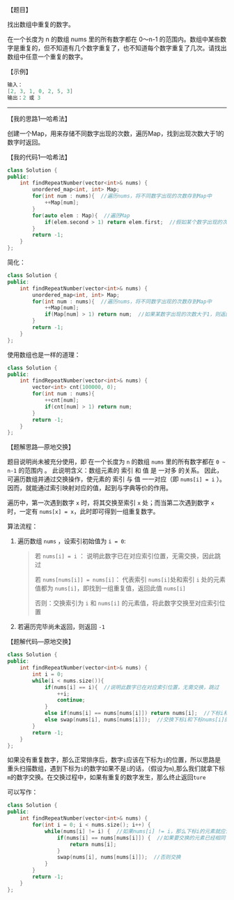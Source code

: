 【题目】

找出数组中重复的数字。


在一个长度为 n 的数组 nums 里的所有数字都在 0～n-1 的范围内。数组中某些数字是重复的，但不知道有几个数字重复了，也不知道每个数字重复了几次。请找出数组中任意一个重复的数字。

【示例】

```c++
输入：
[2, 3, 1, 0, 2, 5, 3]
输出：2 或 3 
```

---

【我的思路1—哈希法】

创建一个Map，用来存储不同数字出现的次数，遍历Map，找到出现次数大于1的数字时返回。

【我的代码1—哈希法】

```c++
class Solution {
public:
    int findRepeatNumber(vector<int>& nums) {
        unordered_map<int, int> Map;
        for(int num : nums){  //遍历nums，将不同数字出现的次数存到Map中
            ++Map[num];
        }
        for(auto elem : Map){  //遍历Map
            if(elem.second > 1) return elem.first;  //假如某个数字出现的次数大于1，则返回这个数字
        }
        return -1;
    }
};
```

简化：

```c++
class Solution {
public:
    int findRepeatNumber(vector<int>& nums) {
        unordered_map<int, int> Map;
        for(int num : nums){  //遍历nums，将不同数字出现的次数存到Map中
            ++Map[num]; 
            if(Map[num] > 1) return num;  //如果某数字出现的次数大于1，则返回这个数字即可
        }
        return -1;
    }
};
```

使用数组也是一样的道理：

```c++
class Solution {
public:
    int findRepeatNumber(vector<int>& nums) {
        vector<int> cnt(100000, 0);
        for(int num : nums){
            ++cnt[num];
            if(cnt[num] > 1) return num;
        }
        return -1;
    }
};
```

【题解思路—原地交换】

题目说明尚未被充分使用，即 在一个长度为 `n` 的数组 `nums` 里的所有数字都在 `0 ~ n-1` 的范围内 。 此说明含义：数组元素的 索引 和 值 是 一对多 的关系。
因此，可遍历数组并通过交换操作，使元素的 索引 与 值 一一对应（即 `nums[i] = i` ）。因而，就能通过索引映射对应的值，起到与字典等价的作用。

遍历中，第一次遇到数字 `x` 时，将其交换至索引 `x` 处；而当第二次遇到数字 `x` 时，一定有 `nums[x] = x`，此时即可得到一组重复数字。

算法流程：

1. 遍历数组 `nums` ，设索引初始值为 `i = 0`:

   >若 `nums[i] = i` ： 说明此数字已在对应索引位置，无需交换，因此跳过
   >
   >若 `nums[nums[i]] = nums[i]`： 代表索引 `nums[i]`处和索引 `i` 处的元素值都为 `nums[i]`，即找到一组重复值，返回此值 `nums[i]`
   >
   >否则：交换索引为 `i` 和 `nums[i]` 的元素值，将此数字交换至对应索引位置

2. 若遍历完毕尚未返回，则返回 `-1` 

【题解代码—原地交换】

```c++
class Solution {
public:
    int findRepeatNumber(vector<int>& nums) {
        int i = 0;
        while(i < nums.size()){
            if(nums[i] == i){  //说明此数字已在对应索引位置，无需交换，跳过
                ++i;
                continue;
            }
            else if(nums[i] == nums[nums[i]]) return nums[i];  //下标i和下标nums[i]处的值相同，则返回此值
            else swap(nums[i], nums[nums[i]]);  //交换下标i和下标nums[i]的值
        }
        return -1;
    }
};
```

如果没有重复数字，那么正常排序后，数字`i`应该在下标为`i`的位置，所以思路是重头扫描数组，遇到下标为`i`的数字如果不是`i`的话，（假设为`m`),那么我们就拿下标`m`的数字交换。在交换过程中，如果有重复的数字发生，那么终止返回`ture`

可以写作：

```c++
class Solution {
public:
    int findRepeatNumber(vector<int>& nums) {
        for(int i = 0; i < nums.size(); i++) {
            while(nums[i] != i) {  //如果nums[i] != i，那么下标i的元素就应该到它该在的位置，那么就要交换下标i和下标nums[i]的元素
                if(nums[i] == nums[nums[i]]) {  //如果要交换的元素已经相同了，则返回
                    return nums[i];
                }
                swap(nums[i], nums[nums[i]]);  //否则交换
            }
        }
        return -1;
    }
};
```

